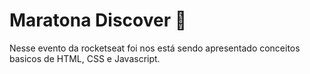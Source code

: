 # Maratona Discover :space_invader:
Nesse evento da rocketseat foi nos está sendo apresentado conceitos basicos de HTML, CSS e Javascript.
